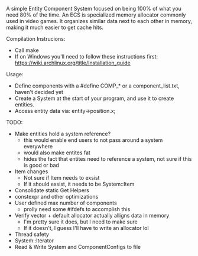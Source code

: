 A simple Entity Component System focused on being 100% of what you need 80% of the time. An ECS is specialized memory allocator commonly used in video games. It organizes similar data next to each other in memory, making it much easier to get cache hits.

Compilation Instrucions:
* Call make
* If on Windows you'll need to follow these instructions first: https://wiki.archlinux.org/title/Installation_guide

Usage:
* Define components with a #define COMP_* or a component_list.txt, haven't decided yet
* Create a System at the start of your program, and use it to create entities.
* Access entity data via: entity->position.x;

TODO:
* Make entities hold a system reference?
	* this would enable end users to not pass around a system everywhere
	* would also make entites fat
	* hides the fact that entites need to reference a system, not sure if this is good or bad
* Item changes
	* Not sure if Item needs to exsist
	* If it should exsist, it needs to be System::Item
* Consolidate static Get Helpers
* constexpr and other optimizations
* User defined max number of components
	* prolly need some #ifdefs to accomplish this
* Verify vector + default allocator actually alligns data in memory
	* I'm pretty sure it does, but I need to make sure
	* If it doesn't, I guess I'll have to write an allocator lol
* Thread safety
* System::Iterator
* Read & Write System and ComponentConfigs to file
